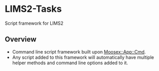 # LIMS2-Tasks
Script framework for LIMS2

## Overview
* Command line script framework built upon [Moosex::App::Cmd](https://metacpan.org/pod/MooseX::App::Cmd).
* Any script added to this framework will automatically have multiple helper methods and command line options added to it.
